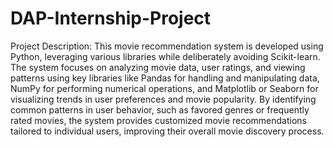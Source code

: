 # DAP-Internship-Project

Project Description:
This movie recommendation system is developed using Python, leveraging various libraries while deliberately avoiding Scikit-learn. The system focuses on analyzing movie data, user ratings, and viewing patterns using key libraries like Pandas for handling and manipulating data, NumPy for performing numerical operations, and Matplotlib or Seaborn for visualizing trends in user preferences and movie popularity. By identifying common patterns in user behavior, such as favored genres or frequently rated movies, the system provides customized movie recommendations tailored to individual users, improving their overall movie discovery process.
